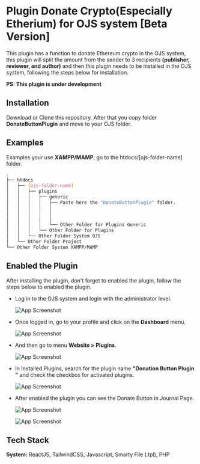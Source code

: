 
# Plugin Donate Crypto(Especially Etherium) for OJS system [Beta Version]

This plugin has a function to donate Ethereum crypto in the OJS system, this plugin will split the amount from the sender to 3 recipients **(publisher, reviewer, and author)** and then this plugin needs to be installed in the OJS system, following the steps below for installation.

**PS: This plugin is under development**


## Installation

Download or Clone this repository. After that you copy folder **DonateButtonPlugin** and move to your OJS folder.

    
## Examples

Examples your use **XAMPP/MAMP**, go to the htdocs/[ojs-folder-name] folder.

```bash
.
├── htdocs
│   ├── [ojs-folder-name]
│   │   ├── plugins
│   │   │   ├── generic
│   │   │   │   ├── Paste here the "DonateButtonPlugin" folder.
│   │   │   │   │   
│   │   │   │   │   
│   │   │   │   │   
│   │   │   │   └── Other Folder for Plugins Generic
│   │   │   └── Other Folder for Plugins
│   │   └── Other Folder System OJS
│   └── Other Folder Project
└── Other Folder System XAMPP/MAMP
```



## Enabled the Plugin

After installing the plugin, don't forget to enabled the plugin, follow the steps below to enabled the plugin.

- Log in to the OJS system and login with the administrator level.

    ![App Screenshot](https://github.com/dannyjiustian/DonateCryptoPlugin/assets/26474898/6a5e651d-b4b4-453e-b154-056f0a7678eb)

- Once logged in, go to your profile and click on the **Dashboard** menu.

    ![App Screenshot](https://github.com/dannyjiustian/DonateCryptoPlugin/assets/26474898/c5b84267-155d-4b39-9436-7f3c11a74673)

- And then go to menu **Website > Plugins**.

    ![App Screenshot](https://github.com/dannyjiustian/DonateCryptoPlugin/assets/26474898/01d95d23-c2aa-44d0-84e9-b88704df854c)

- In Installed Plugins, search for the plugin name **"Donation Button Plugin "** and check the checkbox for activated plugins.
  
    ![App Screenshot](https://github.com/dannyjiustian/DonateCryptoPlugin/assets/26474898/f3f3961a-4871-49bd-9688-b32e7312ce43)

- After enabled the plugin you can see the Donate Button in Journal Page.

    ![App Screenshot](https://github.com/dannyjiustian/DonateCryptoPlugin/assets/26474898/315f629c-2cc8-479b-91bf-a9eb9128f391)
  
    ![App Screenshot](https://github.com/dannyjiustian/DonateCryptoPlugin/assets/26474898/d4e992ac-5013-4103-a219-9aaee409d327)



## Tech Stack

**System:** ReactJS, TailwindCSS, Javascript, Smarty File (.tpl), PHP
